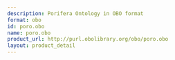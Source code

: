 ```yaml
---
description: Porifera Ontology in OBO format
format: obo
id: poro.obo
name: poro.obo
product_url: http://purl.obolibrary.org/obo/poro.obo
layout: product_detail
---
```

